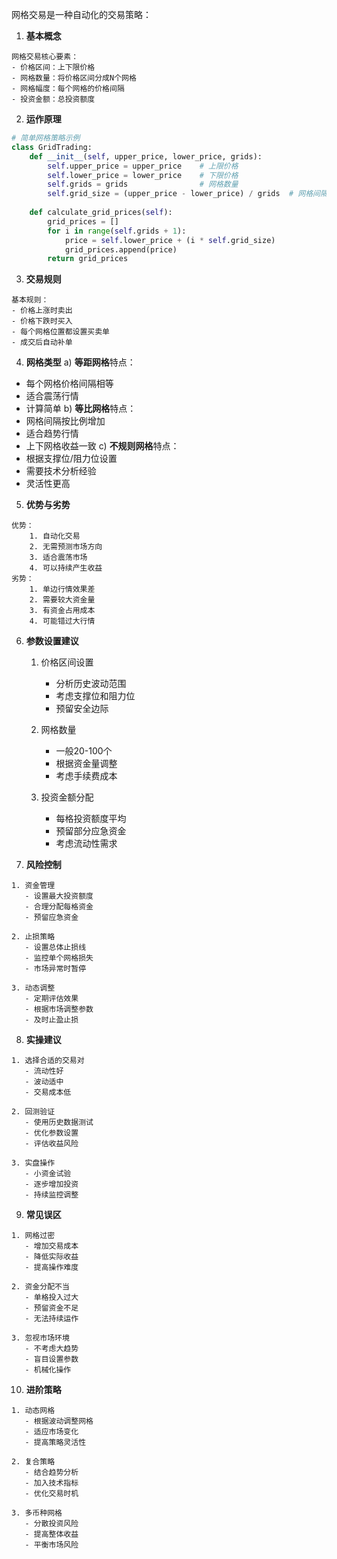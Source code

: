 网格交易是一种自动化的交易策略：

1. **基本概念**
```plaintext
网格交易核心要素：
- 价格区间：上下限价格
- 网格数量：将价格区间分成N个网格
- 网格幅度：每个网格的价格间隔
- 投资金额：总投资额度
```

2. **运作原理**
```python
# 简单网格策略示例
class GridTrading:
    def __init__(self, upper_price, lower_price, grids):
        self.upper_price = upper_price    # 上限价格
        self.lower_price = lower_price    # 下限价格
        self.grids = grids                # 网格数量
        self.grid_size = (upper_price - lower_price) / grids  # 网格间隔
        
    def calculate_grid_prices(self):
        grid_prices = []
        for i in range(self.grids + 1):
            price = self.lower_price + (i * self.grid_size)
            grid_prices.append(price)
        return grid_prices
```

3. **交易规则**

```plaintext
基本规则：
- 价格上涨时卖出
- 价格下跌时买入
- 每个网格位置都设置买卖单
- 成交后自动补单
```

4. **网格类型**
a) **等距网格**特点：
- 每个网格价格间隔相等
- 适合震荡行情
- 计算简单
b) **等比网格**特点：
- 网格间隔按比例增加
- 适合趋势行情
- 上下网格收益一致
c) **不规则网格**特点：
- 根据支撑位/阻力位设置
- 需要技术分析经验
- 灵活性更高

5. **优势与劣势**

```
优势：
    1. 自动化交易
    2. 无需预测市场方向
    3. 适合震荡市场
    4. 可以持续产生收益
劣势：
    1. 单边行情效果差
    2. 需要较大资金量
    3. 有资金占用成本
    4. 可能错过大行情
```

6. **参数设置建议**

    1. 价格区间设置
       - 分析历史波动范围
       - 考虑支撑位和阻力位
       - 预留安全边际

    2. 网格数量
       - 一般20-100个
       - 根据资金量调整
       - 考虑手续费成本
    
    3. 投资金额分配
       - 每格投资额度平均
       - 预留部分应急资金
       - 考虑流动性需求
     
7. **风险控制**

```plaintext
1. 资金管理
   - 设置最大投资额度
   - 合理分配每格资金
   - 预留应急资金

2. 止损策略
   - 设置总体止损线
   - 监控单个网格损失
   - 市场异常时暂停

3. 动态调整
   - 定期评估效果
   - 根据市场调整参数
   - 及时止盈止损
```

8. **实操建议**

```plaintext
1. 选择合适的交易对
   - 流动性好
   - 波动适中
   - 交易成本低

2. 回测验证
   - 使用历史数据测试
   - 优化参数设置
   - 评估收益风险

3. 实盘操作
   - 小资金试验
   - 逐步增加投资
   - 持续监控调整
```

9. **常见误区**

```
1. 网格过密
   - 增加交易成本
   - 降低实际收益
   - 提高操作难度

2. 资金分配不当
   - 单格投入过大
   - 预留资金不足
   - 无法持续运作

3. 忽视市场环境
   - 不考虑大趋势
   - 盲目设置参数
   - 机械化操作
```

10. **进阶策略**

```plaintext
1. 动态网格
   - 根据波动调整网格
   - 适应市场变化
   - 提高策略灵活性

2. 复合策略
   - 结合趋势分析
   - 加入技术指标
   - 优化交易时机

3. 多币种网格
   - 分散投资风险
   - 提高整体收益
   - 平衡市场风险
```

